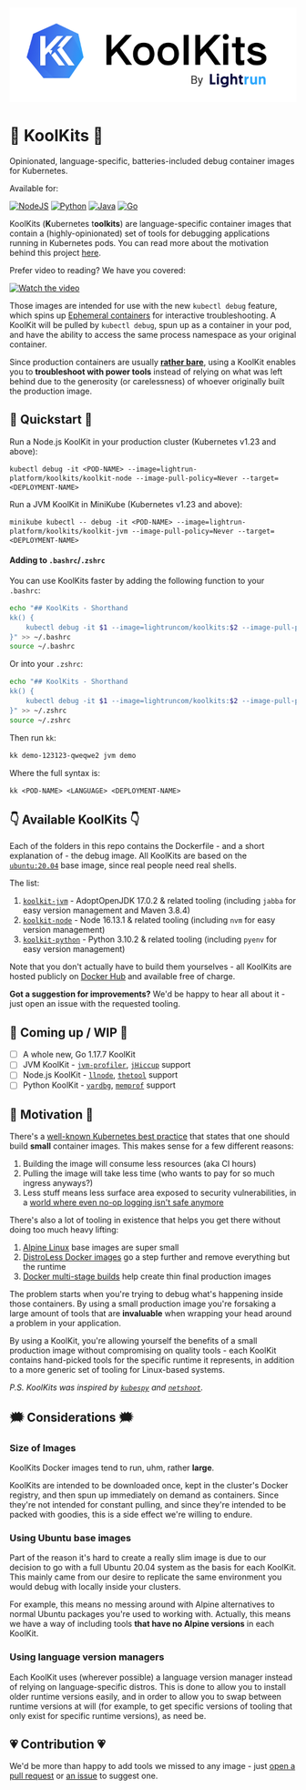 <img src="assets/logo.png" alt="KoolKits logo"/>

# 🧰 KoolKits 🧰

Opinionated, language-specific, batteries-included debug container images for Kubernetes.

Available for:

[![NodeJS](https://img.shields.io/badge/node.js-6DA55F?style=for-the-badge&logo=node.js&logoColor=white)](https://github.com/lightrun-platform/koolkits/tree/main/nodejs) [![Python](https://img.shields.io/badge/python-3670A0?style=for-the-badge&logo=python&logoColor=ffdd54)](https://github.com/lightrun-platform/koolkits/tree/main/python) [![Java](https://img.shields.io/badge/java-%23ED8B00.svg?style=for-the-badge&logo=java&logoColor=white)](https://github.com/lightrun-platform/koolkits/tree/main/jvm) [![Go](https://img.shields.io/badge/go-%2300ADD8.svg?style=for-the-badge&logo=go&logoColor=white)](https://github.com/lightrun-platform/koolkits/tree/main/golang)

KoolKits (**K**ubernetes t**oolkits**) are language-specific container images that contain a (highly-opinionated) set of tools for debugging applications running in Kubernetes pods. You can read more about the motivation behind this project [here](#Motivation).

Prefer video to reading? We have you covered:

[![Watch the video](https://i.imgur.com/UZvVnT9.png)](https://www.youtube.com/watch?v=xRsdA4EGUlE)

Those images are intended for use with the new `kubectl debug` feature, which spins up [Ephemeral containers](https://kubernetes.io/docs/concepts/workloads/pods/ephemeral-containers/) for interactive troubleshooting. A KoolKit will be pulled by `kubectl debug`, spun up as a container in your pod, and have the ability to access the same process namespace as your original container. 

Since production containers are usually **[rather bare](https://cloud.google.com/architecture/best-practices-for-building-containers#remove_unnecessary_tools)**, using a KoolKit enables you to **troubleshoot with power tools** instead of relying on what was left behind due to the generosity (or carelessness) of whoever originally built the production image.

## 🏁 Quickstart 🏁

Run a Node.js KoolKit in your production cluster (Kubernetes v1.23 and above):

```shell
kubectl debug -it <POD-NAME> --image=lightrun-platform/koolkits/koolkit-node --image-pull-policy=Never --target=<DEPLOYMENT-NAME>
```

Run a JVM KoolKit in MiniKube (Kubernetes v1.23 and above): 

```shell
minikube kubectl -- debug -it <POD-NAME> --image=lightrun-platform/koolkits/koolkit-jvm --image-pull-policy=Never --target=<DEPLOYMENT-NAME>
```

#### Adding to `.bashrc`/`.zshrc`

You can use KoolKits faster by adding the following function to your `.bashrc`:

```bash
echo "## KoolKits - Shorthand
kk() {
	kubectl debug -it $1 --image=lightruncom/koolkits:$2 --image-pull-policy=Never --target=$3
}" >> ~/.bashrc
source ~/.bashrc
```

Or into your `.zshrc`:
```zsh
echo "## KoolKits - Shorthand
kk() { 
	kubectl debug -it $1 --image=lightruncom/koolkits:$2 --image-pull-policy=Never --target=$3
}" >> ~/.zshrc
source ~/.zshrc
```

Then run `kk`:

```bash
kk demo-123123-qweqwe2 jvm demo
```

Where the full syntax is:

```shell
kk <POD-NAME> <LANGUAGE> <DEPLOYMENT-NAME>
```
 
## 👇 Available KoolKits 👇

Each of the folders in this repo contains the Dockerfile - and a short explanation of - the debug image. All KoolKits are based on the [`ubuntu:20.04`](https://hub.docker.com/layers/ubuntu/library/ubuntu/20.04/images/sha256-57df66b9fc9ce2947e434b4aa02dbe16f6685e20db0c170917d4a1962a5fe6a9?context=explore) base image, since real people need real shells. 

The list:

1. [`koolkit-jvm`](jvm/README.md) - AdoptOpenJDK 17.0.2 & related tooling (including `jabba` for easy version management and Maven 3.8.4)
1. [`koolkit-node`](nodejs/README.md) - Node 16.13.1 & related tooling (including `nvm` for easy version management)
1. [`koolkit-python`](python/README.md) - Python 3.10.2 & related tooling (including `pyenv` for easy version management)

Note that you don't actually have to build them yourselves - all KoolKits are hosted publicly on [Docker Hub](https://hub.docker.com/repository/docker/lightruncom/koolkits) and available free of charge. 

**Got a suggestion for improvements?** We'd be happy to hear all about it - just open an issue with the requested tooling.

## 🚧 Coming up / WIP 🚧

- [ ] A whole new, Go 1.17.7 KoolKit
- [ ] JVM KoolKit - [`jvm-profiler`](https://github.com/uber-common/jvm-profiler), [`jHiccup`](https://github.com/giltene/jHiccup) support
- [ ] Node.js KoolKit - [`llnode`](https://github.com/nodejs/llnode), [`thetool`](https://github.com/sfninja/thetool) support
- [ ] Python KoolKit - [`vardbg`](https://github.com/CCExtractor/vardbg), [`memprof`](https://github.com/jmdana/memprof) support
## 🏃 Motivation 🏃

There's a [well-known Kubernetes best practice](https://cloud.google.com/blog/products/containers-kubernetes/kubernetes-best-practices-how-and-why-to-build-small-container-images) that states that one should build **small** container images. This makes sense for a few different reasons:

1. Building the image will consume less resources (aka CI hours)
2. Pulling the image will take less time (who wants to pay for so much ingress anyways?)
3. Less stuff means less surface area exposed to security vulnerabilities, in a [world where even no-op logging isn't safe anymore](https://en.wikipedia.org/wiki/Log4Shell)

There's also a lot of tooling in existence that helps you get there without doing too much heavy lifting:

1. [Alpine Linux](https://hub.docker.com/_/alpine) base images are super small
2. [DistroLess Docker images](https://github.com/GoogleContainerTools/distroless) go a step further and remove everything but the runtime
3. [Docker multi-stage builds](https://docs.docker.com/develop/develop-images/multistage-build/) help create thin final production images

The problem starts when you're trying to debug what's happening inside those containers. By using a small production image you're forsaking a large amount of tools that are **invaluable** when wrapping your head around a problem in your application.

 By using a KoolKit, you're allowing yourself the benefits of a small production image without compromising on quality tools - each KoolKit contains hand-picked tools for the specific runtime it represents, in addition to a more generic set of tooling for Linux-based systems.

*P.S. KoolKits was inspired by [`kubespy`](https://github.com/huazhihao/kubespy) and [`netshoot`](https://github.com/nicolaka/netshoot).*

## 🗯️ Considerations 🗯️

### Size of Images

KoolKits Docker images tend to run, uhm, rather **large**.

KoolKits are intended to be downloaded once, kept in the cluster's Docker registry, and then spun up immediately on demand as containers. Since they're not intended for constant pulling, and since they're intended to be packed with goodies, this is a side effect we're willing to endure. 

### Using Ubuntu base images

Part of the reason it's hard to create a really slim image is due to our decision to go with a full Ubuntu 20.04 system as the basis for each KoolKit. This mainly came from our desire to replicate the same environment you would debug with locally inside your clusters. 

For example, this means no messing around with Alpine alternatives to normal Ubuntu packages you're used to working with. Actually, this means we have a way of including tools **that have no Alpine versions** in each KoolKit.

### Using language version managers

Each KoolKit uses (wherever possible) a language version manager instead of relying on language-specific distros. This is done to allow you to install older runtime versions easily, and in order to allow you to swap between runtime versions at will (for example, to get specific versions of tooling that only exist for specific runtime versions), as need be.

## 💗 Contribution 💗

We'd be more than happy to add tools we missed to any image - just [open a pull request](https://github.com/lightrun-platform/koolkits/pulls) or [an issue](https://github.com/lightrun-platform/koolkits/issues) to suggest one.
